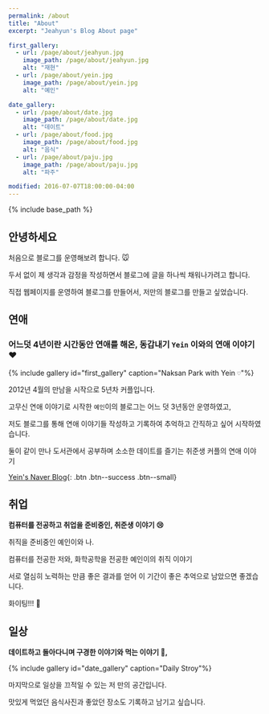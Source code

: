 ```yaml
---
permalink: /about
title: "About"
excerpt: "Jeahyun's Blog About page"

first_gallery:
  - url: /page/about/jeahyun.jpg
    image_path: /page/about/jeahyun.jpg
    alt: "재현"
  - url: /page/about/yein.jpg
    image_path: /page/about/yein.jpg
    alt: "예인"

date_gallery:
  - url: /page/about/date.jpg
    image_path: /page/about/date.jpg
    alt: "데이트"
  - url: /page/about/food.jpg
    image_path: /page/about/food.jpg
    alt: "음식"
  - url: /page/about/paju.jpg
    image_path: /page/about/paju.jpg
    alt: "파주"

modified: 2016-07-07T18:00:00-04:00
---
```


{% include base_path %}

## 안녕하세요
처음으로 블로그를 운영해보려 합니다. :mouse:

두서 없이 제 생각과 감정을 작성하면서 블로그에 글을 하나씩 채워나가려고 합니다.

직접 웹페이지를 운영하여 블로그를 만들어서, 저만의 블로그를 만들고 싶었습니다.



## 연애

### **어느덧 4년이란 시간동안 연애를 해온, 동갑내기** `Yein` **이와의 연애 이야기 :heart:**

{% include gallery id="first_gallery" caption="Naksan Park with Yein `♡`"%}

2012년 4월의 만남을 시작으로 5년차 커플입니다.


고무신 연애 이야기로 시작한 `예인`이의 블로그는 어느 덧 3년동안 운영하였고, 

저도 블로그를 통해 연애 이야기들 작성하고 기록하여 추억하고 간직하고 싶어 시작하였습니다.

둘이 같이 만나 도서관에서 공부하며 소소한 데이트를 즐기는 취준생 커플의 연애 이야기

[Yein's Naver Blog](http://blog.naver.com/yenihu/){: .btn .btn--success .btn--small}



## 취업


**컴퓨터를 전공하고 취업을 준비중인, 취준생 이야기 :cry:**

취직을 준비중인 예인이와 나.

컴퓨터를 전공한 저와, 화학공학을 전공한 예인이의 취직 이야기

서로 열심히 노력하는 만큼 좋은 결과를 얻어 이 기간이 좋은 추억으로 남았으면 좋겠습니다.

화이팅!!! :couple:


## 일상

**데이트하고 돌아다니며 구경한 이야기와 먹는 이야기 :poultry_leg:,**


{% include gallery id="date_gallery" caption="Daily Stroy"%}


마지막으로 일상을 끄적일 수 있는 저 만의 공간입니다.

맛있게 먹었던 음식사진과 좋았던 장소도 기록하고 남기고 싶습니다.

